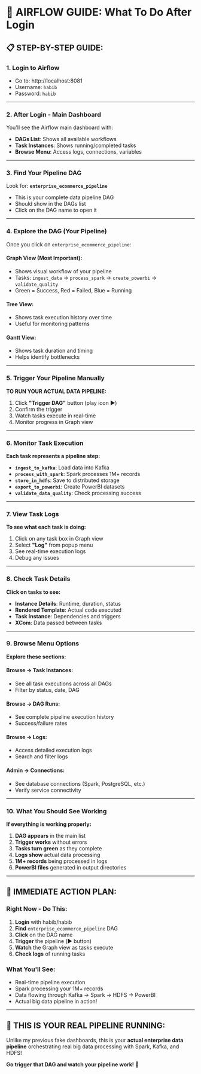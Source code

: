 # 🎯 AIRFLOW GUIDE: What To Do After Login

## 📋 **STEP-BY-STEP GUIDE:**

### **1. Login to Airflow**
- Go to: http://localhost:8081
- Username: `habib`
- Password: `habib`

---

### **2. After Login - Main Dashboard**
You'll see the Airflow main dashboard with:
- **DAGs List**: Shows all available workflows
- **Task Instances**: Shows running/completed tasks
- **Browse Menu**: Access logs, connections, variables

---

### **3. Find Your Pipeline DAG**
Look for: **`enterprise_ecommerce_pipeline`**
- This is your complete data pipeline DAG
- Should show in the DAGs list
- Click on the DAG name to open it

---

### **4. Explore the DAG (Your Pipeline)**
Once you click on `enterprise_ecommerce_pipeline`:

#### **Graph View** (Most Important):
- Shows visual workflow of your pipeline
- Tasks: `ingest_data` → `process_spark` → `create_powerbi` → `validate_quality`
- Green = Success, Red = Failed, Blue = Running

#### **Tree View**:
- Shows task execution history over time
- Useful for monitoring patterns

#### **Gantt View**:
- Shows task duration and timing
- Helps identify bottlenecks

---

### **5. Trigger Your Pipeline Manually**
**TO RUN YOUR ACTUAL DATA PIPELINE:**

1. Click **"Trigger DAG"** button (play icon ▶️)
2. Confirm the trigger
3. Watch tasks execute in real-time
4. Monitor progress in Graph view

---

### **6. Monitor Task Execution**
**Each task represents a pipeline step:**

- **`ingest_to_kafka`**: Load data into Kafka
- **`process_with_spark`**: Spark processes 1M+ records  
- **`store_in_hdfs`**: Save to distributed storage
- **`export_to_powerbi`**: Create PowerBI datasets
- **`validate_data_quality`**: Check processing success

---

### **7. View Task Logs**
**To see what each task is doing:**
1. Click on any task box in Graph view
2. Select **"Log"** from popup menu
3. See real-time execution logs
4. Debug any issues

---

### **8. Check Task Details**
**Click on tasks to see:**
- **Instance Details**: Runtime, duration, status
- **Rendered Template**: Actual code executed
- **Task Instance**: Dependencies and triggers
- **XCom**: Data passed between tasks

---

### **9. Browse Menu Options**
**Explore these sections:**

#### **Browse → Task Instances**:
- See all task executions across all DAGs
- Filter by status, date, DAG

#### **Browse → DAG Runs**:  
- See complete pipeline execution history
- Success/failure rates

#### **Browse → Logs**:
- Access detailed execution logs
- Search and filter logs

#### **Admin → Connections**:
- See database connections (Spark, PostgreSQL, etc.)
- Verify service connectivity

---

### **10. What You Should See Working**
**If everything is working properly:**

1. **DAG appears** in the main list
2. **Trigger works** without errors
3. **Tasks turn green** as they complete
4. **Logs show** actual data processing
5. **1M+ records** being processed in logs
6. **PowerBI files** generated in output directories

---

## 🎯 **IMMEDIATE ACTION PLAN:**

### **Right Now - Do This:**
1. **Login** with habib/habib
2. **Find** `enterprise_ecommerce_pipeline` DAG
3. **Click** on the DAG name
4. **Trigger** the pipeline (▶️ button)
5. **Watch** the Graph view as tasks execute
6. **Check logs** of running tasks

### **What You'll See:**
- Real-time pipeline execution
- Spark processing your 1M+ records
- Data flowing through Kafka → Spark → HDFS → PowerBI
- Actual big data pipeline in action!

---

## 🚀 **THIS IS YOUR REAL PIPELINE RUNNING:**
Unlike my previous fake dashboards, this is your **actual enterprise data pipeline** orchestrating real big data processing with Spark, Kafka, and HDFS!

**Go trigger that DAG and watch your pipeline work! 🎯**
